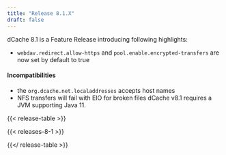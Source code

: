 ```yaml
---
title: "Release 8.1.X"
draft: false
---
```

dCache 8.1 is a Feature Release introducing following highlights:
- `webdav.redirect.allow-https` and `pool.enable.encrypted-transfers` are now set by default to true
#### Incompatibilities
- the `org.dcache.net.localaddresses` accepts host names
- NFS transfers will fail with EIO for broken files
dCache v8.1 requires a JVM supporting  Java 11.

{{< release-table >}}

{{< releases-8-1 >}}

{{</ release-table >}}
